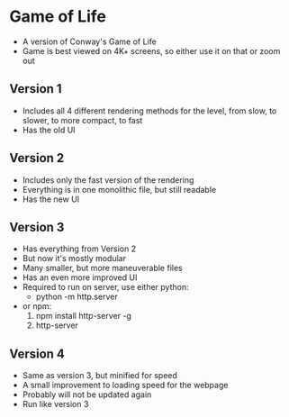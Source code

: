 # Game of Life

- A version of Conway's Game of Life
- Game is best viewed on 4K+ screens, so either use it on that or zoom out


## Version 1

- Includes all 4 different rendering methods for the level, from slow, to slower, to more compact, to fast
- Has the old UI


## Version 2

- Includes only the fast version of the rendering
- Everything is in one monolithic file, but still readable
- Has the new UI


## Version 3

- Has everything from Version 2
- But now it's mostly modular
- Many smaller, but more maneuverable files
- Has an even more improved UI
- Required to run on server, use either python:
  - python -m http.server
- or npm:
  1. npm install http-server -g
  2. http-server 


## Version 4

- Same as version 3, but minified for speed
- A small improvement to loading speed for the webpage
- Probably will not be updated again
- Run like version 3
